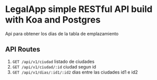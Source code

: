 # LegalApp simple RESTful API build with Koa and Postgres
Api para obtener los días de la tabla de emplazamiento

## API Routes 

1. `GET /api/v1/ciudad` listado de ciudades
2. `GET /api/v1/ciudad/:id` ciudad segun id
3. `GET /api/v1/dias/:id1/:id2` dias entre las ciudades id1 e id2